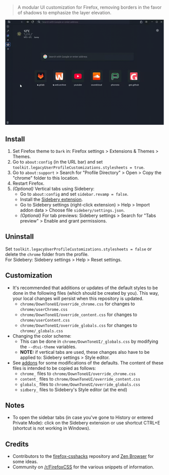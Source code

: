 > A modular UI customization for Firefox, removing borders in the favor of shadows to emphasize the layer elevation.

![Preview](assets/preview.gif "Preview")

## Install

1. Set Firefox theme to `Dark` in: Firefox settings > Extensions & Themes > Themes.
2. Go to `about:config` (in the URL bar) and set `toolkit.legacyUserProfileCustomizations.stylesheets = true`.
3. Go to `about:support` > Search for "Profile Directory" > Open > Copy the "chrome" folder to this location.
4. Restart Firefox.
5. *(Optional)* Vertical tabs using Sidebery:
    * Go to `about:config` and set `sidebar.revamp = false`.
    * Install the [Sidebery extension](https://addons.mozilla.org/en-US/firefox/addon/sidebery/).
    * Go to Sidebery settings (right-click extension) > Help > Import addon data > Choose file `sidebery/settings.json`.
    * *(Optional)* For tab previews: Sidebery settings > Search for "Tabs preview" > Enable and grant permissions.

## Uninstall

Set `toolkit.legacyUserProfileCustomizations.stylesheets = false` or delete the `chrome` folder from the profile.\
For Sidebery: Sidebery settings > Help > Reset settings.

## Customization

* It's recommended that additions or updates of the default styles to be done in the following files (which should be created by you). This way, your local changes will persist when this repository is updated.
    * `chrome/DownToneUI/override_chrome.css` for changes to `chrome/userChrome.css`
    * `chrome/DownToneUI/override_content.css` for changes to `chrome/userContent.css`
    * `chrome/DownToneUI/override_globals.css` for changes to `chrome/_globals.css`
* Changing the color scheme:
    * This can be done in `chrome/DownToneUI/_globals.css` by modifying the `--dtui-theme` variables.
    * **NOTE:** if vertical tabs are used, these changes also have to be applied to: Sidebery settings > Style editor.
* See [addons](addons/) for some modifications of the defaults. The content of these files is intended to be copied as follows:
    * `chrome_` files to `chrome/DownToneUI/override_chrome.css`
    * `content_` files to `chrome/DownToneUI/override_content.css`
    * `globals_` files to `chrome/DownToneUI/override_globals.css`
    * `sidbery_` files to Sidebery's Style editor (at the end)

## Notes

* To open the sidebar tabs (in case you've gone to History or entered Private Mode): click on the Sidebery extension or use shortcut CTRL+E (shortcut is not working in Windows).

## Credits

* Contributors to the [firefox-csshacks](https://github.com/MrOtherGuy/firefox-csshacks) repository and [Zen Browser](https://zen-browser.app) for some ideas.
* Community on [/r/FirefoxCSS](https://www.reddit.com/r/FirefoxCSS/) for the various snippets of information.
